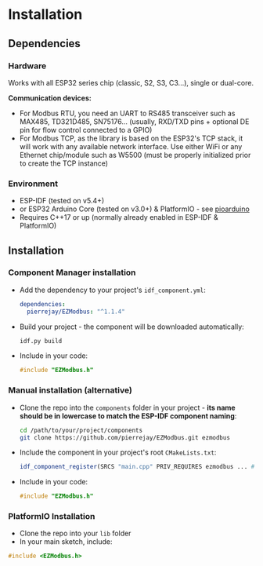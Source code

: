 # Installation

## Dependencies

### Hardware

Works with all ESP32 series chip (classic, S2, S3, C3...), single or dual-core.

**Communication devices:**

* For Modbus RTU, you need an UART to RS485 transceiver such as MAX485, TD321D485, SN75176... (usually, RXD/TXD pins + optional DE pin for flow control connected to a GPIO)
* For Modbus TCP, as the library is based on the ESP32's TCP stack, it will work with any available network interface. Use either WiFi or any Ethernet chip/module such as W5500 (must be properly initialized prior to create the TCP instance)

### Environment

* ESP-IDF (tested on v5.4+)
* or ESP32 Arduino Core (tested on v3.0+) & PlatformIO - see [pioarduino](https://claude.ai/chat/link-to-your-arduino-doc)
* Requires C++17 or up (normally already enabled in ESP-IDF & PlatformIO)

## Installation

### Component Manager installation

* Add the dependency to your project's `idf_component.yml`:

    ```yaml
    dependencies:
      pierrejay/EZModbus: "^1.1.4"
    ```

* Build your project - the component will be downloaded automatically:

    ```bash
    idf.py build
    ```

* Include in your code:

    ```cpp
    #include "EZModbus.h"
    ```

### Manual installation (alternative)

* Clone the repo into the `components` folder in your project - **its name should be in lowercase to match the ESP-IDF component naming**:

    ```bash
    cd /path/to/your/project/components
    git clone https://github.com/pierrejay/EZModbus.git ezmodbus
    ```

* Include the component in your project's root `CMakeLists.txt`:

    ```cmake
    idf_component_register(SRCS "main.cpp" PRIV_REQUIRES ezmodbus ... # <- add here INCLUDE_DIRS "")
    ```

* Include in your code:

    ```cpp
    #include "EZModbus.h"
    ```

### PlatformIO Installation

* Clone the repo into your `lib` folder
* In your main sketch, include:

```cpp
#include <EZModbus.h>
```
